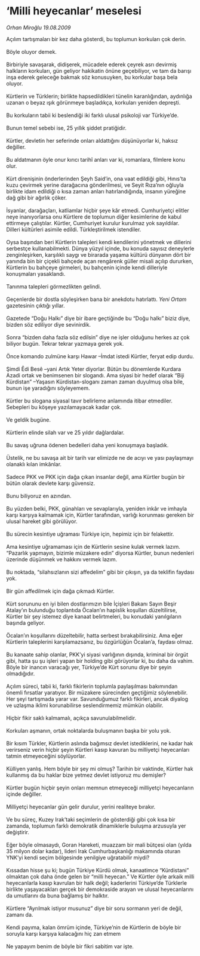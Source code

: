 # ‘Milli heyecanlar’ meselesi

*Orhan Miroğlu 19.08.2009*

<div class="taraf_structure_2col_1zq">
<div class="margen_n">



 <p>Açılım tartışmaları bir kez daha gösterdi, bu toplumun korkuları çok derin. <br/><br/>Böyle oluyor demek. <br/><br/>Birbiriyle savaşarak, didişerek, mücadele ederek çeyrek asrı devirmiş halkların korkuları, gün geliyor hakikatin önüne geçebiliyor, ve tam da barışı inşa ederek geleceğe bakmak söz konusuyken, bu korkular başa bela oluyor. <br/><br/>Kürtlerin ve Türklerin; birlikte hapsedildikleri tünelin karanlığından, aydınlığa uzanan o beyaz ışık görünmeye başladıkça, korkuları yeniden depreşti. <br/><br/>Bu korkuların tabii ki beslendiği iki farklı ulusal psikoloji var Türkiye’de. <br/><br/>Bunun temel sebebi ise, 25 yıllık şiddet pratiğidir. <br/><br/>Kürtler, devletin her seferinde onları aldattığını düşünüyorlar ki, haksız değiller. <br/><br/>Bu aldatmanın öyle onur kırıcı tarihî anları var ki, romanlara, filmlere konu olur. <br/><br/>Kürt direnişinin önderlerinden Şeyh Said’in, ona vaat edildiği gibi, Hınıs’ta kuzu çevirmek yerine darağacına gönderilmesi, ve Seyit Rıza’nın oğluyla birlikte idam edildiği o kısa zaman anları hatırlandığında, insanın yüreğine dağ gibi bir ağırlık çöker. <br/><br/>İsyanlar, darağaçları, katliamlar hiçbir şeye kâr etmedi. Cumhuriyetçi elitler neye inanıyorlarsa onu Kürtlere de toplumun diğer kesimlerine de kabul ettirmeye çalıştılar. Kürtler, Cumhuriyet kurulur kurulmaz yok sayıldılar. Dilleri kültürleri asimile edildi. Türkleştirilmek istendiler. <br/><br/>Oysa başından beri Kürtlerin talepleri kendi kendilerini yönetmek ve dillerini serbestçe kullanabilmekti. Dünya yüzyıl içinde, bu konuda sayısız deneylerle zenginleşirken, karşılıklı saygı ve birarada yaşama kültürü dünyanın dört bir yanında bin bir çiçekli bahçede açan rengârenk güller misali açılıp dururken, Kürtlerin bu bahçeye girmeleri, bu bahçenin içinde kendi dilleriyle konuşmaları yasaklandı. <br/><br/>Tanınma talepleri görmezlikten gelindi. <br/><br/>Geçenlerde bir dostla söyleşirken bana bir anekdotu hatırlattı. <i>Yeni Ortam</i> gazetesinin çıktığı yıllar. <br/><br/>Gazetede “Doğu Halkı” diye bir ibare geçtiğinde bu “Doğu halkı” biziz diye, bizden söz ediliyor diye sevinirdik. <br/><br/>Sonra “bizden daha fazla söz edilsin” diye ne işler olduğunu herkes az çok biliyor bugün. Tekrar tekrar yazmaya gerek yok. <br/><br/>Önce komando zulmüne karşı Hawar –İmdat istedi Kürtler, feryat edip durdu. <br/><br/>Şimdi Êdi Besê –yani Artık Yeter diyorlar. Bütün bu dönemlerde Kurdara Azadi ortak ve benimsenen bir slogandı. Ama siyasi bir hedef olarak “Biji Kürdistan” –Yaşasın Kürdistan-sloganı zaman zaman duyulmuş olsa bile, bunun işe yaradığını söyleyemem. <br/><br/>Kürtler bu slogana siyasal tavır belirleme anlamında itibar etmediler. Sebepleri bu köşeye yazılamayacak kadar çok. <br/><br/>Ve geldik bugüne. <br/><br/>Kürtlerin elinde silah var ve 25 yıldır dağlardalar. <br/><br/>Bu savaş uğruna ödenen bedelleri daha yeni konuşmaya başladık. <br/><br/>Üstelik, ne bu savaşa ait bir tarih var elimizde ne de acıyı ve yası paylaşmayı olanaklı kılan imkânlar. <br/><br/>Sadece PKK ve PKK için dağa çıkan insanlar değil, ama Kürtler bugün bir bütün olarak devlete karşı güvensiz. <br/><br/>Bunu biliyoruz en azından. <br/><br/>Bu yüzden belki, PKK, günahları ve sevaplarıyla, yeniden inkâr ve imhayla karşı karşıya kalmamak için, Kürtler tarafından, varlığı korunması gereken bir ulusal hareket gibi görülüyor. <br/><br/>Bu sürecin kesintiye uğraması Türkiye için, hepimiz için bir felakettir. <br/><br/>Ama kesintiye uğramaması için de Kürtlerin sesine kulak vermek lazım. “Pazarlık yapmayın, bizimle müzakere edin” diyorsa Kürtler, bunun nedenleri üzerinde düşünmek ve hakkını vermek lazım. <br/><br/>Bu noktada, “silahsızlanın sizi affedelim” gibi bir çıkışın, ya da teklifin faydası yok. <br/><br/>Bir gün affedilmek için dağa çıkmadı Kürtler. <br/><br/>Kürt sorununu en iyi bilen dostlarımızın bile İçişleri Bakanı Sayın Beşir Atalay’ın bulunduğu toplantıda Öcalan’ın hapislik koşulları düzeltilirse, Kürtler bir şey istemez diye kanaat belirtmeleri, bu konudaki yanılgıların başında geliyor. <br/><br/>Öcalan’ın koşullarını düzeltebilir, hatta serbest bırakabilirsiniz. Ama eğer Kürtlerin taleplerini karşılamazsanız, bu özgürlüğün Öcalan’a, faydası olmaz. <br/><br/>Bu kanaate sahip olanlar, PKK’yi siyasi varlığının dışında, kriminal bir örgüt gibi, hatta şu şu işleri yapan bir holding gibi görüyorlar ki, bu daha da vahim. Böyle bir inancın varacağı yer, Türkiye’de Kürt sorunu diye bir şeyin olmadığıdır. <br/><br/>Açılım süreci, tabii ki, farklı fikirlerin toplumla paylaşılması bakımından önemli fırsatlar yaratıyor. Bir müzakere sürecinden geçtiğimiz söylenebilir. Her şeyi tartışmada yarar var. Savunduğumuz farklı fikirleri, ancak diyalog ve uzlaşma iklimi korunabilirse seslendirmemiz mümkün olabilir. <br/><br/>Hiçbir fikir saklı kalmamalı, açıkça savunulabilmelidir. <br/><br/>Korkuları aşmanın, ortak noktalarda buluşmanın başka bir yolu yok. <br/><br/>Bir kısım Türkler, Kürtlerin aslında bağımsız devlet istediklerini, ne kadar hak verirseniz verin hiçbir şeyin Kürtleri kasıp kavuran bu milliyetçi heyecanları tatmin etmeyeceğini söylüyorlar. <br/><br/>Külliyen yanlış. Hem böyle bir şey mi olmuş? Tarihin bir vaktinde, Kürtler hak kullanmış da bu haklar bize yetmez devlet istiyoruz mu demişler? <br/><br/>Kürtler bugün hiçbir şeyin onları memnun etmeyeceği milliyetçi heyecanların içinde değiller. <br/><br/>Milliyetçi heyecanlar gün gelir durulur, yerini realiteye bırakır. <br/><br/>Ve bu süreç, Kuzey Irak’taki seçimlerin de gösterdiği gibi çok kısa bir zamanda, toplumun farklı demokratik dinamiklerle buluşma arzusuyla yer değiştirir. <br/><br/>Eğer böyle olmasaydı, Goran Hareketi, muazzam bir mali bütçesi olan (yılda 35 milyon dolar kadar), lideri Irak Cumhurbaşkanlığı makamında oturan YNK’yi kendi seçim bölgesinde yenilgiye uğratabilir miydi? <br/><br/>Kıssadan hisse şu ki; bugün Türkiye Kürdü olmak, kanaatimce “Kürdistani” olmaktan çok daha önde gelen bir “milli heyecan.” Ve Kürtler öyle arkaik milli heyecanlarla kasıp kavrulan bir halk değil; kaderlerini Türkiye’de Türklerle birlikte yaşayacakları gerçek bir demokraside arayan ve ulusal heyecanlarını da umutlarını da buna bağlamış bir halktır. <br/><br/>Kürtlere “Ayrılmak istiyor musunuz” diye bir soru sormanın yeri de değil, zamanı da. <br/><br/>Kendi payıma, kalan ömrüm içinde, Türkiye’nin de Kürtlerin de böyle bir soruyla karşı karşıya kalacağını hiç zan etmem <br/><br/>Ne yapayım benim de böyle bir fikri sabitim var işte.</p>
<br/>
<br/>
<br/>



<br/>


<div id="taraf_not">
</div>

</div>


</div>
